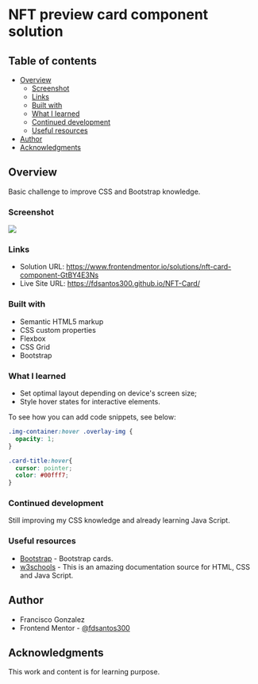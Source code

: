 # NFT preview card component solution


## Table of contents

- [Overview](#overview)
  - [Screenshot](#screenshot)
  - [Links](#links)
  - [Built with](#built-with)
  - [What I learned](#what-i-learned)
  - [Continued development](#continued-development)
  - [Useful resources](#useful-resources)
- [Author](#author)
- [Acknowledgments](#acknowledgments)

## Overview

Basic challenge to improve CSS and Bootstrap knowledge.

### Screenshot

![](images/web-desing.jpg)


### Links

- Solution URL: https://www.frontendmentor.io/solutions/nft-card-component-GtBY4E3Ns
- Live Site URL: https://fdsantos300.github.io/NFT-Card/


### Built with

- Semantic HTML5 markup
- CSS custom properties
- Flexbox
- CSS Grid
- Bootstrap

### What I learned

- Set optimal layout depending on device's screen size;
- Style hover states for interactive elements.

To see how you can add code snippets, see below:

```CSS
.img-container:hover .overlay-img {
  opacity: 1;
}
```
```CSS
.card-title:hover{
  cursor: pointer;
  color: #00fff7;
}
```

### Continued development

Still improving my CSS knowledge and already learning Java Script.


### Useful resources

- [Bootstrap](https://getbootstrap.com/docs/5.1/components/card/) - Bootstrap cards.
- [w3schools](https://www.w3schools.com/) - This is an amazing documentation source for HTML, CSS and Java Script.


## Author

- Francisco Gonzalez
- Frontend Mentor - [@fdsantos300](https://www.frontendmentor.io/profile/yourusername)

## Acknowledgments

This work and content is for learning purpose.
